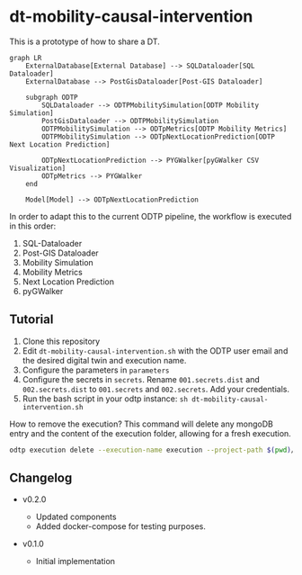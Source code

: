 # dt-mobility-causal-intervention

This is a prototype of how to share a DT. 

```mermaid
graph LR
    ExternalDatabase[External Database] --> SQLDataloader[SQL Dataloader]
    ExternalDatabase --> PostGisDataloader[Post-GIS Dataloader]

    subgraph ODTP
        SQLDataloader --> ODTPMobilitySimulation[ODTP Mobility Simulation]
        PostGisDataloader --> ODTPMobilitySimulation
        ODTPMobilitySimulation --> ODTpMetrics[ODTP Mobility Metrics]
        ODTPMobilitySimulation --> ODTpNextLocationPrediction[ODTP Next Location Prediction]

        ODTpNextLocationPrediction --> PYGWalker[pyGWalker CSV Visualization]
        ODTpMetrics --> PYGWalker
    end

    Model[Model] --> ODTpNextLocationPrediction
```

In order to adapt this to the current ODTP pipeline, the workflow is executed in this order:

1. SQL-Dataloader
2. Post-GIS Dataloader
3. Mobility Simulation 
4. Mobility Metrics
5. Next Location Prediction
6. pyGWalker

## Tutorial

1. Clone this repository
2. Edit `dt-mobility-causal-intervention.sh` with the ODTP user email and the desired digital twin and execution name. 
3. Configure the parameters in `parameters`
4. Configure the secrets in `secrets`. Rename `001.secrets.dist` and `002.secrets.dist` to `001.secrets` and `002.secrets`. Add your credentials. 
5. Run the bash script in your odtp instance: `sh dt-mobility-causal-intervention.sh`


How to remove the execution? This command will delete any mongoDB entry and the content of the execution folder, allowing for a fresh execution.

```bash
odtp execution delete --execution-name execution --project-path $(pwd)/dt-mobility-causal-intervention/execution
```


## Changelog

- v0.2.0
    - Updated components
    - Added docker-compose for testing purposes. 

- v0.1.0
    - Initial implementation